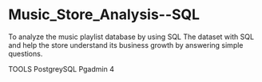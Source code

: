 # Music_Store_Analysis--SQL
To analyze the music playlist database by using SQL
The dataset with SQL and help the store understand its business growth by answering simple questions.


TOOLS
PostgreySQL
Pgadmin 4
